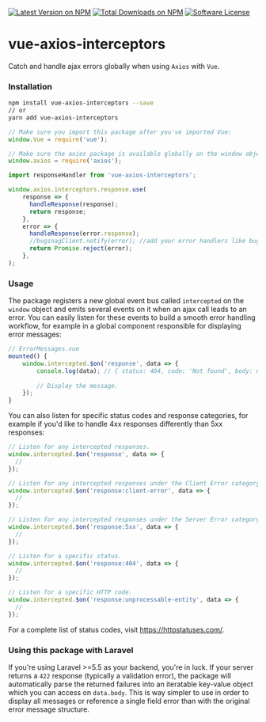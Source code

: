 [![Latest Version on NPM](https://img.shields.io/npm/v/vue-axios-interceptors.svg?style=flat-square)](https://npmjs.com/package/vue-axios-interceptors)
[![Total Downloads on NPM](https://img.shields.io/npm/dt/vue-axios-interceptors.svg)](https://www.npmjs.com/package/vue-axios-interceptors)
[![Software License](https://img.shields.io/badge/license-MIT-brightgreen.svg?style=flat-square)](LICENSE.md)

# vue-axios-interceptors
Catch and handle ajax errors globally when using `Axios` with `Vue`.

### Installation
```bash
npm install vue-axios-interceptors --save
// or
yarn add vue-axios-interceptors
```

```javascript
// Make sure you import this package after you've imported Vue:
window.Vue = require('vue');

// Make sure the axios package is available globally on the window object:
window.axios = require('axios');

import responseHandler from 'vue-axios-interceptors';

window.axios.interceptors.response.use(
    response => {
      handleResponse(response);
      return response;
    },
    error => {
      handleResponse(error.response);
      //bugsnagClient.notify(error); //add your error handlers like bugsnag etc.
      return Promise.reject(error);
    },
);
```

### Usage
The package registers a new global event bus called `intercepted` on the `window` object and emits several events on it when an ajax call leads to an error. You can easily listen for these events to build a smooth error handling workflow, for example in a global component responsible for displaying error messages:

```javascript
// ErrorMessages.vue
mounted() {
    window.intercepted.$on('response', data => {
        console.log(data); // { status: 404, code: 'Not found', body: null }
        
        // Display the message.
    });
}
```

You can also listen for specific status codes and response categories, for example if you'd like to handle 4xx responses differently than 5xx responses:
```javascript
// Listen for any intercepted responses.
window.intercepted.$on('response', data => {
  // 
});

// Listen for any intercepted responses under the Client Error category (4xx).
window.intercepted.$on('response:client-error', data => {
  // 
});

// Listen for any intercepted responses under the Server Error category (5xx).
window.intercepted.$on('response:5xx', data => {
  // 
});

// Listen for a specific status.
window.intercepted.$on('response:404', data => {
  // 
});

// Listen for a specific HTTP code.
window.intercepted.$on('response:unprocessable-entity', data => {
  // 
});
```

For a complete list of status codes, visit https://httpstatuses.com/.

### Using this package with Laravel
If you're using Laravel >=5.5 as your backend, you're in luck. If your server returns a `422` response (typically a validation error), the package will automatically parse the returned failures into an iteratable key-value object which you can access on `data.body`. This is way simpler to use in order to display all messages or reference a single field error than with the original error message structure.